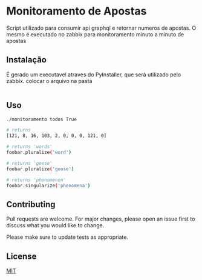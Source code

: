 # Monitoramento de Apostas

Script utilizado para consumir api graphql e retornar numeros de apostas. O mesmo é executado no zabbix para monitoramento minuto a minuto de apostas

## Instalação

É gerado um executavel atraves do PyInstaller, que será utilizado pelo zabbix.
colocar o arquivo na pasta

```bash

```

## Uso

```bash
./monitoramento todos True

# returns
[121, 8, 16, 103, 2, 0, 0, 0, 121, 0]

# returns 'words'
foobar.pluralize('word')

# returns 'geese'
foobar.pluralize('goose')

# returns 'phenomenon'
foobar.singularize('phenomena')
```

## Contributing

Pull requests are welcome. For major changes, please open an issue first
to discuss what you would like to change.

Please make sure to update tests as appropriate.

## License

[MIT](https://choosealicense.com/licenses/mit/)